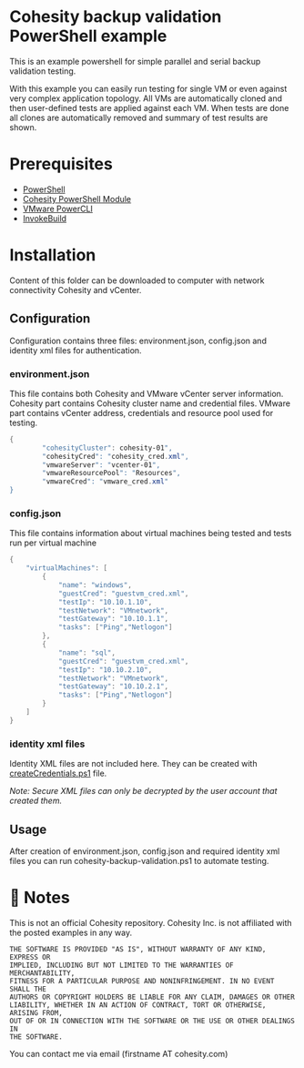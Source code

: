 # Cohesity backup validation PowerShell example

This is an example powershell for simple parallel and serial backup validation testing. 

With this example you can easily run testing for single VM or even against very complex application topology. All VMs are automatically cloned and then user-defined tests are applied against each VM. When tests are done all clones are automatically removed and summary of test results are shown.

# Prerequisites

* [PowerShell](https://aka.ms/getps6)
* [Cohesity PowerShell Module](https://cohesity.github.io/cohesity-powershell-module/#/)
* [VMware PowerCLI](https://www.powershellgallery.com/packages/VMware.PowerCLI/)
* [InvokeBuild](https://www.powershellgallery.com/packages/InvokeBuild/)


# Installation

Content of this folder can be downloaded to computer with network connectivity Cohesity and vCenter.

## Configuration

Configuration contains three files: environment.json, config.json and identity xml files for authentication.

### environment.json

This file contains both Cohesity and VMware vCenter server information. Cohesity part contains Cohesity cluster name and credential files. VMware part contains vCenter address, credentials and resource pool used for testing.

```PowerShell
{
        "cohesityCluster": cohesity-01",
        "cohesityCred": "cohesity_cred.xml",
        "vmwareServer": "vcenter-01",
        "vmwareResourcePool": "Resources",
        "vmwareCred": "vmware_cred.xml"
}
```

### config.json

This file contains information about virtual machines being tested and tests run per virtual machine

```PowerShell
{
    "virtualMachines": [
        {
            "name": "windows",
            "guestCred": "guestvm_cred.xml",
            "testIp": "10.10.1.10",
            "testNetwork": "VMnetwork",
            "testGateway": "10.10.1.1",
            "tasks": ["Ping","Netlogon"]
        },
        {
            "name": "sql",
            "guestCred": "guestvm_cred.xml",
            "testIp": "10.10.2.10",
            "testNetwork": "VMnetwork",
            "testGateway": "10.10.2.1",
            "tasks": ["Ping","Netlogon"]
        }
    ]
}
```

### identity xml files

Identity XML files are not included here. They can be created with [createCredentials.ps1](https://github.com/gobbe/cohesity-scripts/cohesity-backup-validation/blob/master/addCustomHosts.ps1) file.

_Note: Secure XML files can only be decrypted by the user account that created them._

## Usage

After creation of environment.json, config.json and required identity xml files you can run cohesity-backup-validation.ps1 to automate testing.


# :pushpin: Notes
This is not an official Cohesity repository. Cohesity Inc. is not affiliated with the posted examples in any way.

```
THE SOFTWARE IS PROVIDED "AS IS", WITHOUT WARRANTY OF ANY KIND, EXPRESS OR
IMPLIED, INCLUDING BUT NOT LIMITED TO THE WARRANTIES OF MERCHANTABILITY,
FITNESS FOR A PARTICULAR PURPOSE AND NONINFRINGEMENT. IN NO EVENT SHALL THE
AUTHORS OR COPYRIGHT HOLDERS BE LIABLE FOR ANY CLAIM, DAMAGES OR OTHER
LIABILITY, WHETHER IN AN ACTION OF CONTRACT, TORT OR OTHERWISE, ARISING FROM,
OUT OF OR IN CONNECTION WITH THE SOFTWARE OR THE USE OR OTHER DEALINGS IN
THE SOFTWARE.
```

You can contact me via email (firstname AT cohesity.com)
